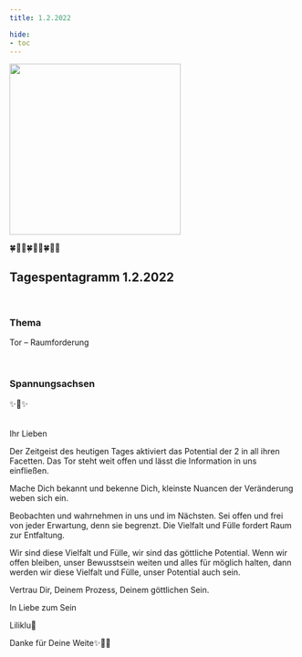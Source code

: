 ```yaml
---
title: 1.2.2022

hide:
- toc
---
```






<style>
img {
  width: 300px;
  max-width: 99%
}
</style>

![](/img/2022-02-01.png)

🍀🦋💚🍀🦋💚🍀🦋💚

## Tagespentagramm 1.2.2022
<br>

### Thema
Tor – Raumforderung

<br>

### Spannungsachsen

✨🧚✨
<br><br><br>
Ihr Lieben

Der Zeitgeist des heutigen Tages aktiviert das Potential der 2 in all ihren Facetten. Das Tor steht weit offen und lässt die Information in uns einfließen.

Mache Dich bekannt und bekenne Dich, kleinste Nuancen der Veränderung weben sich ein.

Beobachten und wahrnehmen in uns und im Nächsten. Sei offen und frei von jeder Erwartung, denn sie begrenzt. Die Vielfalt und Fülle fordert Raum zur Entfaltung.

Wir sind diese Vielfalt und Fülle, wir sind das göttliche Potential. Wenn wir offen bleiben, unser Bewusstsein weiten und alles für möglich halten, dann werden wir diese Vielfalt und Fülle, unser Potential auch sein.

Vertrau Dir, Deinem Prozess, Deinem göttlichen Sein.

In Liebe zum Sein

Liliklu🦋

Danke für Deine Weite✨🌸🧚
